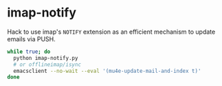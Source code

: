 # imap-notify

Hack to use imap's `NOTIFY` extension as an efficient
mechanism to update emails via PUSH.

```bash
while true; do 
  python imap-notify.py
  # or offlineimap/isync
  emacsclient --no-wait --eval '(mu4e-update-mail-and-index t)'
done
```
